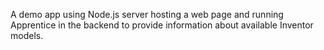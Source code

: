 A demo app using Node.js server hosting a web page and running Apprentice in the backend to provide information about available Inventor models.